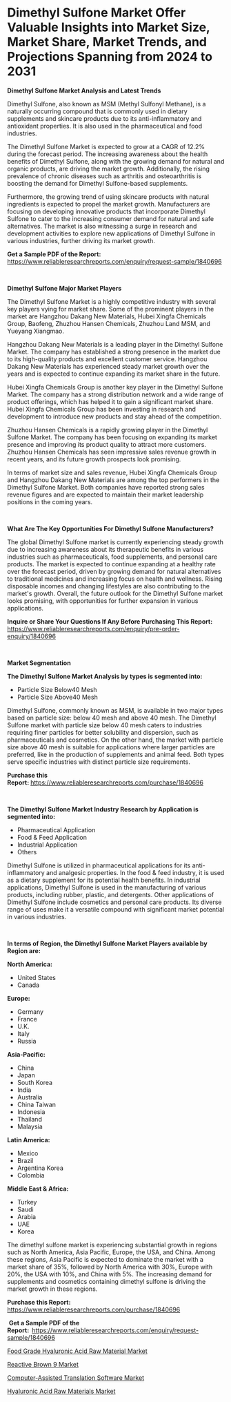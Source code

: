 <p><h1>Dimethyl Sulfone Market Offer Valuable Insights into Market Size, Market Share, Market Trends, and Projections Spanning from 2024 to 2031</h1></p><p><strong>Dimethyl Sulfone Market Analysis and Latest Trends</strong></p>
<p><p>Dimethyl Sulfone, also known as MSM (Methyl Sulfonyl Methane), is a naturally occurring compound that is commonly used in dietary supplements and skincare products due to its anti-inflammatory and antioxidant properties. It is also used in the pharmaceutical and food industries.</p><p>The Dimethyl Sulfone Market is expected to grow at a CAGR of 12.2% during the forecast period. The increasing awareness about the health benefits of Dimethyl Sulfone, along with the growing demand for natural and organic products, are driving the market growth. Additionally, the rising prevalence of chronic diseases such as arthritis and osteoarthritis is boosting the demand for Dimethyl Sulfone-based supplements.</p><p>Furthermore, the growing trend of using skincare products with natural ingredients is expected to propel the market growth. Manufacturers are focusing on developing innovative products that incorporate Dimethyl Sulfone to cater to the increasing consumer demand for natural and safe alternatives. The market is also witnessing a surge in research and development activities to explore new applications of Dimethyl Sulfone in various industries, further driving its market growth.</p></p>
<p><strong>Get a Sample PDF of the Report:&nbsp;</strong> <a href="https://www.reliableresearchreports.com/enquiry/request-sample/1840696">https://www.reliableresearchreports.com/enquiry/request-sample/1840696</a></p>
<p>&nbsp;</p>
<p><strong>Dimethyl Sulfone Major Market Players</strong></p>
<p><p>The Dimethyl Sulfone Market is a highly competitive industry with several key players vying for market share. Some of the prominent players in the market are Hangzhou Dakang New Materials, Hubei Xingfa Chemicals Group, Baofeng, Zhuzhou Hansen Chemicals, Zhuzhou Land MSM, and Yueyang Xiangmao.</p><p>Hangzhou Dakang New Materials is a leading player in the Dimethyl Sulfone Market. The company has established a strong presence in the market due to its high-quality products and excellent customer service. Hangzhou Dakang New Materials has experienced steady market growth over the years and is expected to continue expanding its market share in the future.</p><p>Hubei Xingfa Chemicals Group is another key player in the Dimethyl Sulfone Market. The company has a strong distribution network and a wide range of product offerings, which has helped it to gain a significant market share. Hubei Xingfa Chemicals Group has been investing in research and development to introduce new products and stay ahead of the competition.</p><p>Zhuzhou Hansen Chemicals is a rapidly growing player in the Dimethyl Sulfone Market. The company has been focusing on expanding its market presence and improving its product quality to attract more customers. Zhuzhou Hansen Chemicals has seen impressive sales revenue growth in recent years, and its future growth prospects look promising.</p><p>In terms of market size and sales revenue, Hubei Xingfa Chemicals Group and Hangzhou Dakang New Materials are among the top performers in the Dimethyl Sulfone Market. Both companies have reported strong sales revenue figures and are expected to maintain their market leadership positions in the coming years.</p></p>
<p>&nbsp;</p>
<p><strong>What Are The Key Opportunities For Dimethyl Sulfone Manufacturers?</strong></p>
<p><p>The global Dimethyl Sulfone market is currently experiencing steady growth due to increasing awareness about its therapeutic benefits in various industries such as pharmaceuticals, food supplements, and personal care products. The market is expected to continue expanding at a healthy rate over the forecast period, driven by growing demand for natural alternatives to traditional medicines and increasing focus on health and wellness. Rising disposable incomes and changing lifestyles are also contributing to the market's growth. Overall, the future outlook for the Dimethyl Sulfone market looks promising, with opportunities for further expansion in various applications.</p></p>
<p><strong>Inquire or Share Your Questions If Any Before Purchasing This Report:</strong> <a href="https://www.reliableresearchreports.com/enquiry/pre-order-enquiry/1840696">https://www.reliableresearchreports.com/enquiry/pre-order-enquiry/1840696</a></p>
<p>&nbsp;</p>
<p><strong>Market Segmentation</strong></p>
<p><strong>The Dimethyl Sulfone Market Analysis by types is segmented into:</strong></p>
<p><ul><li>Particle Size Below40 Mesh</li><li>Particle Size Above40 Mesh</li></ul></p>
<p><p>Dimethyl Sulfone, commonly known as MSM, is available in two major types based on particle size: below 40 mesh and above 40 mesh. The Dimethyl Sulfone market with particle size below 40 mesh caters to industries requiring finer particles for better solubility and dispersion, such as pharmaceuticals and cosmetics. On the other hand, the market with particle size above 40 mesh is suitable for applications where larger particles are preferred, like in the production of supplements and animal feed. Both types serve specific industries with distinct particle size requirements.</p></p>
<p><strong>Purchase this Report:&nbsp;</strong><a href="https://www.reliableresearchreports.com/purchase/1840696">https://www.reliableresearchreports.com/purchase/1840696</a></p>
<p>&nbsp;</p>
<p><strong>The Dimethyl Sulfone Market Industry Research by Application is segmented into:</strong></p>
<p><ul><li>Pharmaceutical Application</li><li>Food & Feed Application</li><li>Industrial Application</li><li>Others</li></ul></p>
<p><p>Dimethyl Sulfone is utilized in pharmaceutical applications for its anti-inflammatory and analgesic properties. In the food & feed industry, it is used as a dietary supplement for its potential health benefits. In industrial applications, Dimethyl Sulfone is used in the manufacturing of various products, including rubber, plastic, and detergents. Other applications of Dimethyl Sulfone include cosmetics and personal care products. Its diverse range of uses make it a versatile compound with significant market potential in various industries.</p></p>
<p>&nbsp;</p>
<p><strong>In terms of Region, the Dimethyl Sulfone Market Players available by Region are:</strong></p>
<p>
    <p> <strong> North America: </strong>
        <ul>
            <li>United States</li>
            <li>Canada</li>
        </ul>
        </p> 
    <p> <strong> Europe: </strong>
        <ul>
            <li>Germany</li>
            <li>France</li>
            <li>U.K.</li>
            <li>Italy</li>
            <li>Russia</li>
        </ul>
        </p> 
    <p> <strong> Asia-Pacific: </strong>
        <ul>
            <li>China</li>
            <li>Japan</li>
            <li>South Korea</li>
            <li>India</li>
            <li>Australia</li>
            <li>China Taiwan</li>
            <li>Indonesia</li>
            <li>Thailand</li>
            <li>Malaysia</li>
        </ul>
        </p> 
    <p> <strong> Latin America: </strong>
        <ul>
            <li>Mexico</li>
            <li>Brazil</li>
            <li>Argentina Korea</li>
            <li>Colombia</li>
        </ul>
        </p> 
    <p> <strong> Middle East & Africa: </strong>
        <ul>
            <li>Turkey</li>
            <li>Saudi</li>
            <li>Arabia</li>
            <li>UAE</li>
            <li>Korea</li>
        </ul>
    </p>
    </p>
<p><p>The dimethyl sulfone market is experiencing substantial growth in regions such as North America, Asia Pacific, Europe, the USA, and China. Among these regions, Asia Pacific is expected to dominate the market with a market share of 35%, followed by North America with 30%, Europe with 20%, the USA with 10%, and China with 5%. The increasing demand for supplements and cosmetics containing dimethyl sulfone is driving the market growth in these regions.</p></p>
<p><strong>Purchase this Report: </strong><a href="https://www.reliableresearchreports.com/purchase/1840696">https://www.reliableresearchreports.com/purchase/1840696</a></p>
<p>&nbsp;<strong>Get a Sample PDF of the Report:&nbsp;&nbsp;</strong><a href="https://www.reliableresearchreports.com/enquiry/request-sample/1840696">https://www.reliableresearchreports.com/enquiry/request-sample/1840696</a></p>
<p><strong></strong></p>
<p><p><a href="https://view.publitas.com/reportprime-1/food-grade-hyaluronic-acid-raw-material-market-analysis-examines-its-scope-on-growth-opportunities-and-forecasted-trends-spanning-from-2024-to-2031/">Food Grade Hyaluronic Acid Raw Material Market</a></p><p><a href="https://view.publitas.com/reportprime-1/reactive-brown-9-market-offers-provide-insightful-data-for-the-time-period-from-2024-to-2031-and-also-provide-analysis-based-on-application-type-and-region/">Reactive Brown 9 Market</a></p><p><a href="https://zircon-bluebell-299.notion.site/Computer-Assisted-Translation-Software-Market-A-Comprehensive-Report-of-its-Market-Share-Growth-T-cc9c0f0d06f5401489fe76f27e03a2c1">Computer-Assisted Translation Software Market</a></p><p><a href="https://view.publitas.com/reportprime-1/hyaluronic-acid-raw-materials-market-size-global-industry-overview-market-segmentation-and-forecast-2024-to-2031/">Hyaluronic Acid Raw Materials Market</a></p></p>